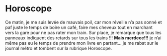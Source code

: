 # Horoscope

Ce matin, je me suis levée de mauvais poil, car mon réveille n’a pas sonné et paf juste le temps de boire un café, faire mes cheveux tout en marchant vers la gare pour ne pas rater mon train. Sur place, je remarque que tous les panneaux indiquent des retards sur tous les trains !!! **Mais merdeee!!!** je n’ai même pas eu le temps de prendre mon livre en partant… je me rabat sur le journal métro et tombent sur la rubrique Horoscope. 